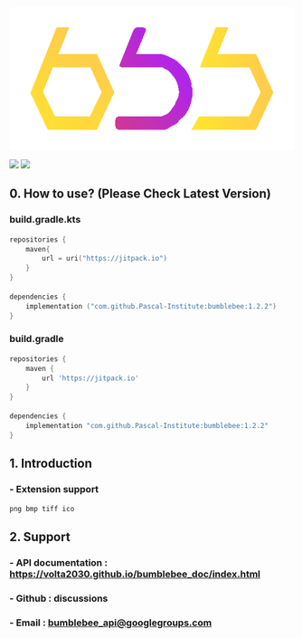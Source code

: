 ![alt text](bumblebee.png)

[![](https://jitpack.io/v/volta2030/bumblebee.svg)](https://jitpack.io/#volta2030/bumblebee)
[![](https://jitpack.io/v/volta2030/bumblebee/month.svg)](https://jitpack.io/#volta2030/bumblebee)

## 0. How to use? (Please Check Latest Version)

### build.gradle.kts
```kotlin
repositories {
    maven{
        url = uri("https://jitpack.io")
    }
}

dependencies {
    implementation ("com.github.Pascal-Institute:bumblebee:1.2.2")
}

```

### build.gradle

```groovy
repositories {
    maven {
        url 'https://jitpack.io'
    }
}

dependencies {
    implementation "com.github.Pascal-Institute:bumblebee:1.2.2"
}
```

## 1. Introduction

### - Extension support

```
png bmp tiff ico
```

## 2. Support

### - API documentation : https://volta2030.github.io/bumblebee_doc/index.html

### - Github : discussions

### - Email : bumblebee_api@googlegroups.com
